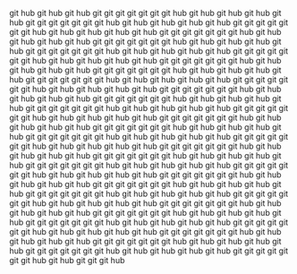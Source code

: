 git hub git hub git hub git git git git git git git hub git hub git hub git hub git hub git git git git git git git hub git hub git hub git hub git hub git git git git git git git hub git hub git hub git hub git hub git git git git git git git hub git hub git hub git hub git hub git git git git git git git hub git hub git hub git hub git hub git git git git git git git hub git hub git hub git hub git hub git git git git git git git hub git hub git hub git hub git hub git git git git git git git hub git hub git hub git hub git hub git git git git git git git hub git hub git hub git hub git hub git git git git git git git hub git hub git hub git hub git hub git git git git git git git hub git hub git hub git hub git hub git git git git git git git hub git hub git hub git hub git hub git git git git git git git hub git hub git hub git hub git hub git git git git git git git hub git hub git hub git hub git hub git git git git git git git hub git hub git hub git hub git hub git git git git git git git hub git hub git hub git hub git hub git git git git git git git hub git hub git hub git hub git hub git git git git git git git hub git hub git hub git hub git hub git git git git git git git hub git hub git hub git hub git hub git git git git git git git hub git hub git hub git hub git hub git git git git git git git hub git hub git hub git hub git hub git git git git git git git hub git hub git hub git hub git hub git git git git git git git hub git hub git hub git hub git hub git git git git git git git hub git hub git hub git hub git hub git git git git git git git hub git hub git hub git hub git hub git git git git git git git hub git hub git hub git hub git hub git git git git git git git hub git hub git hub git hub git hub git git git git git git git hub git hub git hub git hub git hub git git git git git git git hub git hub git hub git hub git hub git git git git git git git hub git hub git hub git hub git hub git git git git git git git hub git hub git hub git hub git hub git git git git git git git hub git hub git hub git hub git hub git git git git git git git hub git hub git hub git hub git hub git git git git git git git hub git hub git hub git hub git hub git git git git git git git hub git hub git git git hub